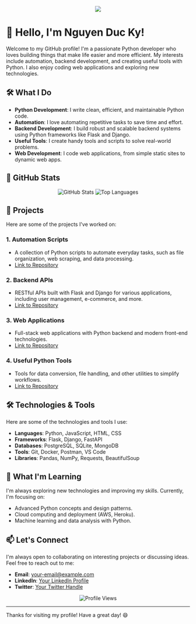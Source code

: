 
<div align="center">
  <img src="https://access-counter.vercel.app/api/counter?name=canhsat-tinhiu&theme=006&length=7" />
</div>

# 👋 Hello, I'm Nguyen Duc Ky!

Welcome to my GitHub profile! I'm a passionate Python developer who loves building things that make life easier and more efficient. My interests include automation, backend development, and creating useful tools with Python. I also enjoy coding web applications and exploring new technologies.

## 🛠️ What I Do

- **Python Development**: I write clean, efficient, and maintainable Python code.
- **Automation**: I love automating repetitive tasks to save time and effort.
- **Backend Development**: I build robust and scalable backend systems using Python frameworks like Flask and Django.
- **Useful Tools**: I create handy tools and scripts to solve real-world problems.
- **Web Development**: I code web applications, from simple static sites to dynamic web apps.

## 🎯 GitHub Stats
<div align="center">
  <img src="https://github-readme-stats.vercel.app/api?username=canhsat-tinhiu&show_icons=true&theme=light" alt="GitHub Stats" />
  <img src="https://github-readme-stats.vercel.app/api/top-langs/?username=canhsat-tinhiu&layout=compact&theme=light" alt="Top Languages" />
</div>

## 🚀 Projects

Here are some of the projects I've worked on:

### 1. **Automation Scripts**
   - A collection of Python scripts to automate everyday tasks, such as file organization, web scraping, and data processing.
   - [Link to Repository](#)

### 2. **Backend APIs**
   - RESTful APIs built with Flask and Django for various applications, including user management, e-commerce, and more.
   - [Link to Repository](#)

### 3. **Web Applications**
   - Full-stack web applications with Python backend and modern front-end technologies.
   - [Link to Repository](#)

### 4. **Useful Python Tools**
   - Tools for data conversion, file handling, and other utilities to simplify workflows.
   - [Link to Repository](#)

## 🛠️ Technologies & Tools

Here are some of the technologies and tools I use:

- **Languages**: Python, JavaScript, HTML, CSS
- **Frameworks**: Flask, Django, FastAPI
- **Databases**: PostgreSQL, SQLite, MongoDB
- **Tools**: Git, Docker, Postman, VS Code
- **Libraries**: Pandas, NumPy, Requests, BeautifulSoup

## 🌱 What I'm Learning

I'm always exploring new technologies and improving my skills. Currently, I'm focusing on:
- Advanced Python concepts and design patterns.
- Cloud computing and deployment (AWS, Heroku).
- Machine learning and data analysis with Python.

## 📫 Let's Connect

I'm always open to collaborating on interesting projects or discussing ideas. Feel free to reach out to me:

- **Email**: your-email@example.com
- **LinkedIn**: [Your LinkedIn Profile](#)
- **Twitter**: [Your Twitter Handle](#)




<div align="center">
  <img src="https://komarev.com/ghpvc/?username=canhsat-tinhiu&color=blue&style=flat-square" alt="Profile Views" />
</div>

---

Thanks for visiting my profile! Have a great day! 😄
